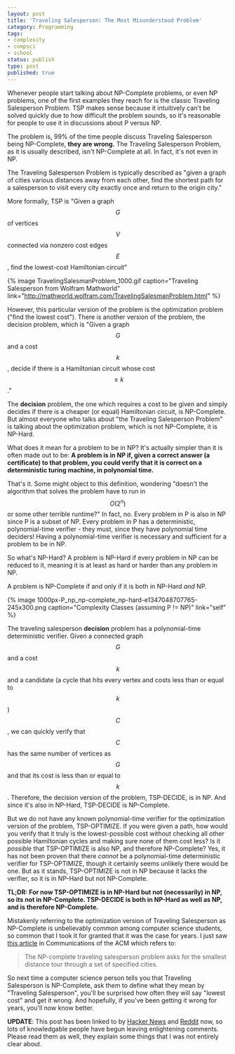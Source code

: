```yaml
---
layout: post
title: 'Traveling Salesperson: The Most Misunderstood Problem'
category: Programming
tags:
- complexity
- compsci
- school
status: publish
type: post
published: true
---
```

Whenever people start talking about NP-Complete problems, or even NP problems, one of the first examples they reach for is the classic Traveling Salesperson Problem.  TSP makes sense because it intuitively can't be solved quickly due to how difficult the problem sounds, so it's reasonable for people to use it in discussions about P versus NP.

The problem is, 99% of the time people discuss Traveling Salesperson being NP-Complete, **they are wrong.**  The Traveling Salesperson Problem, as it is usually described, isn't NP-Complete at all.  In fact, it's not even in NP.


The Traveling Salesperson Problem is typically described as "given a graph of cities various distances away from each other, find the shortest path for a salesperson to visit every city exactly once and return to the origin city."

More formally, TSP is "Given a graph $$G$$ of vertices $$V$$ connected via nonzero cost edges $$E$$, find the lowest-cost Hamiltonian circuit"

{% image TravelingSalesmanProblem_1000.gif caption="Traveling Salesperson from Wolfram Mathworld" link="http://mathworld.wolfram.com/TravelingSalesmanProblem.html" %}

However, this particular version of the problem is the optimization problem ("find the lowest cost").  There is another version of the problem, the decision problem, which is "Given a graph $$G$$ and a cost $$k$$, decide if there is a Hamiltonian circuit whose cost $$\le k$$."

The **decision** problem, the one which requires a cost to be given and simply decides if there is a cheaper (or equal) Hamiltonian circuit, is NP-Complete.  But almost everyone who talks about "the Traveling Salesperson Problem" is talking about the optimization problem, which is not NP-Complete, it is NP-Hard.

What does it mean for a problem to be in NP?  It's actually simpler than it is often made out to be: **A problem is in NP if, given a correct answer (a certificate) to that problem, you could verify that it is correct on a deterministic turing machine, in polynomial time.** 

That's it.  Some might object to this definition, wondering "doesn't the algorithm that solves the problem have to run in $$O(2^n)$$ or some other terrible runtime?"  In fact, no.  Every problem in P is also in NP since P is a subset of NP.  Every problem in P has a deterministic, polynomial-time verifier - they must, since they have polynomial time deciders!  Having a polynomial-time verifier is necessary and sufficient for a problem to be in NP.

So what's NP-Hard?  A problem is NP-Hard if every problem in NP can be reduced to it, meaning it is at least as hard or harder than any problem in NP.

A problem is NP-Complete if and only if it is both in NP-Hard _and_ NP.

{% image 1000px-P_np_np-complete_np-hard-e1347048707765-245x300.png caption="Complexity Classes (assuming P != NP)" link="self" %}

The traveling salesperson **decision** problem has a polynomial-time deterministic verifier.  Given a connected graph $$G$$ and a cost $$k$$ and a candidate (a cycle that hits every vertex and costs less than or equal to $$k$$) $$C$$, we can quickly verify that $$C$$ has the same number of vertices as $$G$$ and that its cost is less than or equal to $$k$$.  Therefore, the decision version of the problem, TSP-DECIDE, is in NP.  And since it's also in NP-Hard, TSP-DECIDE is NP-Complete.

But we do not have any known polynomial-time verifier for the optimization version of the problem, TSP-OPTIMIZE.  If you were given a path, how would you verify that it truly is the lowest-possible cost without checking all other possible Hamiltonian cycles and making sure none of them cost less?  Is it _possible_ that TSP-OPTIMIZE is also NP, and therefore NP-Complete?  Yes, it has not been proven that there _cannot_ be a polynomial-time deterministic verifier for TSP-OPTIMIZE, though it certainly seems unlikely there would be one.  But as it stands, TSP-OPTIMIZE is not in NP because it lacks the verifier, so it is in NP-Hard but not NP-Complete.

**TL;DR: For now TSP-OPTIMIZE is in NP-Hard but not (necessarily) in NP, so its not in NP-Complete.  TSP-DECIDE is both in NP-Hard as well as NP, and is therefore NP-Complete.**

Mistakenly referring to the optimization version of Traveling Salesperson as NP-Complete is unbelievably common among computer science students, so common that I took it for granted that it was the case for years.  I just saw [this article](http://cacm.acm.org/magazines/2009/9/38904-the-status-of-the-p-versus-np-problem/fulltext") in Communications of the ACM which refers to:

 > The NP-complete traveling salesperson problem asks for the smallest distance tour through a set of specified cities. 

So next time a computer science person tells you that Traveling Salesperson is NP-Complete, ask them to define what they mean by "Traveling Salesperson", you'll be surprised how often they will say "lowest cost" and get it wrong.  And hopefully, if you've been getting it wrong for years, you'll now know better.

**UPDATE**: This post has been linked to by [Hacker News](http://news.ycombinator.com/item?id=4766475") and [Reddit](http://www.reddit.com/r/compsci/comments/130jw0/traveling_salesman_the_most_misunderstood_problem/") now, so lots of knowledgable people have begun leaving enlightening comments.  Please read them as well, they explain some things that I was not entirely clear about.

